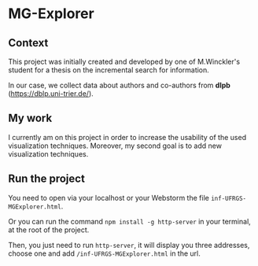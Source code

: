 # MG-Explorer 

## Context

This project was initially created and developed by one of M.Winckler's student for a thesis
on the incremental search for information.

In our case, we collect data about authors and co-authors from **dlpb** (https://dblp.uni-trier.de/).

## My work

I currently am on this project in order to increase the usability of the used visualization techniques.
Moreover, my second goal is to add new visualization techniques.

## Run the project

You need to open via your localhost or your Webstorm the file `inf-UFRGS-MGExplorer.html`.

Or you can run the command `npm install -g http-server` in your terminal, at the root
of the project.

Then, you just need to run `http-server`, it will display you three addresses, choose one
and add `/inf-UFRGS-MGExplorer.html` in the url.
